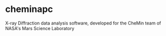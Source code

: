 # cheminapc
X-ray Diffraction data analysis software, developed for the CheMin team of NASA's Mars Science Laboratory
